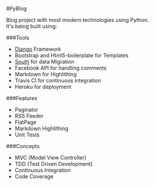#PyBlog


Blog project with most modern technologies using Python.  
It's being built using:

###Tools
* [Django](djangoproject.com) Framework 
* Bootstrap and Html5-boilerplate for Templates
* [South](http://south.aeracode.org) for data Migration
* Facebook API for handling comments 
* Markdown for Highlithing
* Travis CI for continuous integration
* Heroku for deployment


###Features
* Paginator
* RSS Feeder
* FlatPage
* Markdown Highlithing
* Unit Tests


###Concepts
* MVC (Model View Controller)
* TDD (Test Driven Development)
* Continuous Integration
* Code Coverage
